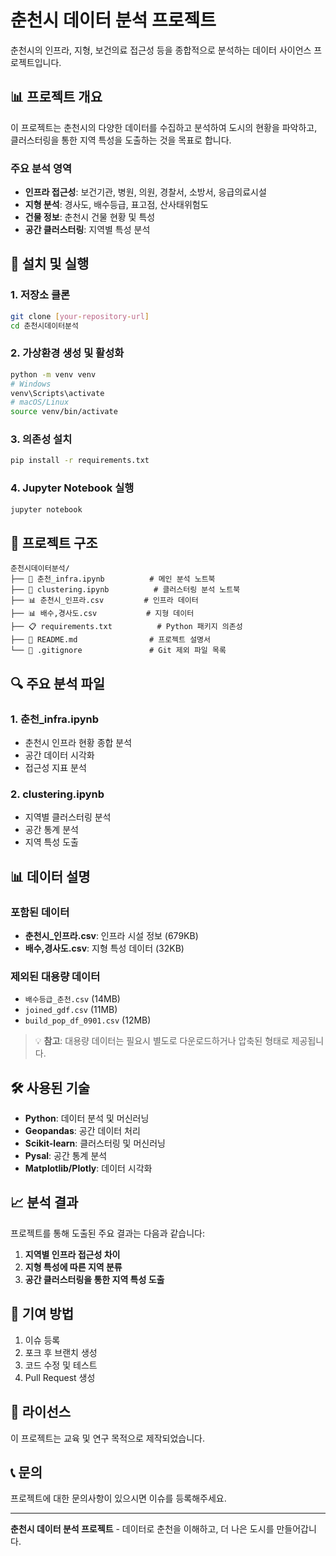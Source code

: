 # 춘천시 데이터 분석 프로젝트

춘천시의 인프라, 지형, 보건의료 접근성 등을 종합적으로 분석하는 데이터 사이언스 프로젝트입니다.

## 📊 프로젝트 개요

이 프로젝트는 춘천시의 다양한 데이터를 수집하고 분석하여 도시의 현황을 파악하고, 클러스터링을 통한 지역 특성을 도출하는 것을 목표로 합니다.

### 주요 분석 영역
- **인프라 접근성**: 보건기관, 병원, 의원, 경찰서, 소방서, 응급의료시설
- **지형 분석**: 경사도, 배수등급, 표고점, 산사태위험도
- **건물 정보**: 춘천시 건물 현황 및 특성
- **공간 클러스터링**: 지역별 특성 분석

## 🚀 설치 및 실행

### 1. 저장소 클론
```bash
git clone [your-repository-url]
cd 춘천시데이터분석
```

### 2. 가상환경 생성 및 활성화
```bash
python -m venv venv
# Windows
venv\Scripts\activate
# macOS/Linux
source venv/bin/activate
```

### 3. 의존성 설치
```bash
pip install -r requirements.txt
```

### 4. Jupyter Notebook 실행
```bash
jupyter notebook
```

## 📁 프로젝트 구조

```
춘천시데이터분석/
├── 📓 춘천_infra.ipynb          # 메인 분석 노트북
├── 📓 clustering.ipynb          # 클러스터링 분석 노트북
├── 📊 춘천시_인프라.csv         # 인프라 데이터
├── 📊 배수,경사도.csv           # 지형 데이터
├── 📋 requirements.txt          # Python 패키지 의존성
├── 📖 README.md                # 프로젝트 설명서
└── 🚫 .gitignore               # Git 제외 파일 목록
```

## 🔍 주요 분석 파일

### 1. 춘천_infra.ipynb
- 춘천시 인프라 현황 종합 분석
- 공간 데이터 시각화
- 접근성 지표 분석

### 2. clustering.ipynb
- 지역별 클러스터링 분석
- 공간 통계 분석
- 지역 특성 도출

## 📊 데이터 설명

### 포함된 데이터
- **춘천시_인프라.csv**: 인프라 시설 정보 (679KB)
- **배수,경사도.csv**: 지형 특성 데이터 (32KB)

### 제외된 대용량 데이터
- `배수등급_춘천.csv` (14MB)
- `joined_gdf.csv` (11MB)
- `build_pop_df_0901.csv` (12MB)

> 💡 **참고**: 대용량 데이터는 필요시 별도로 다운로드하거나 압축된 형태로 제공됩니다.

## 🛠️ 사용된 기술

- **Python**: 데이터 분석 및 머신러닝
- **Geopandas**: 공간 데이터 처리
- **Scikit-learn**: 클러스터링 및 머신러닝
- **Pysal**: 공간 통계 분석
- **Matplotlib/Plotly**: 데이터 시각화

## 📈 분석 결과

프로젝트를 통해 도출된 주요 결과는 다음과 같습니다:

1. **지역별 인프라 접근성 차이**
2. **지형 특성에 따른 지역 분류**
3. **공간 클러스터링을 통한 지역 특성 도출**

## 🤝 기여 방법

1. 이슈 등록
2. 포크 후 브랜치 생성
3. 코드 수정 및 테스트
4. Pull Request 생성

## 📄 라이선스

이 프로젝트는 교육 및 연구 목적으로 제작되었습니다.

## 📞 문의

프로젝트에 대한 문의사항이 있으시면 이슈를 등록해주세요.

---

**춘천시 데이터 분석 프로젝트** - 데이터로 춘천을 이해하고, 더 나은 도시를 만들어갑니다.
